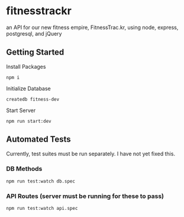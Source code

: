 # fitnesstrackr
an API for our new fitness empire, FitnessTrac.kr, using node, express, postgresql, and jQuery

## Getting Started
Install Packages

    npm i

Initialize Database

    createdb fitness-dev
    
Start Server

    npm run start:dev

## Automated Tests
Currently, test suites must be run separately.  I have not yet fixed this.

### DB Methods

    npm run test:watch db.spec

### API Routes (server must be running for these to pass)

    npm run test:watch api.spec

